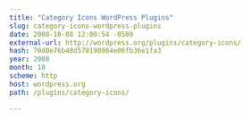 ```yaml
---
title: "Category Icons WordPress Plugins"
slug: category-icons-wordpress-plugins
date: 2008-10-08 12:00:54 -0500
external-url: http://wordpress.org/plugins/category-icons/
hash: 70d0e76b48d578190984e06fb36e1fa3
year: 2008
month: 10
scheme: http
host: wordpress.org
path: /plugins/category-icons/

---
```




